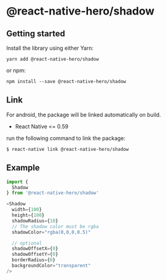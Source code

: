 # @react-native-hero/shadow

## Getting started

Install the library using either Yarn:

```
yarn add @react-native-hero/shadow
```

or npm:

```
npm install --save @react-native-hero/shadow
```

## Link

For android, the package will be linked automatically on build.

- React Native <= 0.59

run the following command to link the package:

```
$ react-native link @react-native-hero/shadow
```

## Example

```js
import {
  Shadow
} from '@react-native-hero/shadow'

<Shadow
  width={100}
  height={100}
  shadowRadius={10}
  // The shadow color must be rgba
  shadowColor="rgba(0,0,0,0.5)"

  // optional
  shadowOffsetX={0}
  shadowOffsetY={0}
  borderRadius={0}
  backgroundColor="transparent"
/>
```
